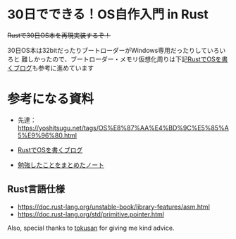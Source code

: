 # 30日でできる！OS自作入門 in Rust

~~Rustで30日OS本を再現実装するぞ！~~

30日OS本は32bitだったりブートローダーがWindows専用だったりしていろいろと
難しかったので、ブートローダー・メモリ仮想化周りは下記[RustでOSを書くブログ](https://os.phil-opp.com/)も参考に進めています

# 参考になる資料

* 先達：https://yoshitsugu.net/tags/OS%E8%87%AA%E4%BD%9C%E5%85%A5%E9%96%80.html

* [RustでOSを書くブログ](https://os.phil-opp.com/)

* [勉強したことをまとめたノート](./note.md)

## Rust言語仕様
* https://doc.rust-lang.org/unstable-book/library-features/asm.html
* https://doc.rust-lang.org/std/primitive.pointer.html

Also, special thanks to [tokusan](https://github.com/toku-sa-n) for giving me kind advice.
